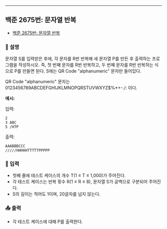 ---

## 백준 2675번: 문자열 반복

- [백준 2675번: 문자열 반복](https://www.acmicpc.net/problem/2675)

### 📖 설명

문자열 S를 입력받은 후에, 각 문자를 R번 반복해 새 문자열 P를 만든 후 출력하는 프로그램을 작성하시오. 즉, 첫 번째 문자를 R번 반복하고, 두 번째 문자를 R번 반복하는 식으로 P를 만들면 된다. S에는 QR Code "alphanumeric" 문자만 들어있다.

QR Code "alphanumeric" 문자는 0123456789ABCDEFGHIJKLMNOPQRSTUVWXYZ\$%\*+-./: 이다.

**예시:**

입력:

```
2
3 ABC
5 /HTP
```

출력:

```
AAABBBCCC
/////HHHHHTTTTTPPPPP
```

### 📝 입력

- 첫째 줄에 테스트 케이스의 개수 T(1 ≤ T ≤ 1,000)가 주어진다.
- 각 테스트 케이스는 반복 횟수 R(1 ≤ R ≤ 8), 문자열 S가 공백으로 구분되어 주어진다.
- S의 길이는 적어도 1이며, 20글자를 넘지 않는다.

### 📤 출력

- 각 테스트 케이스에 대해 P를 출력한다.
